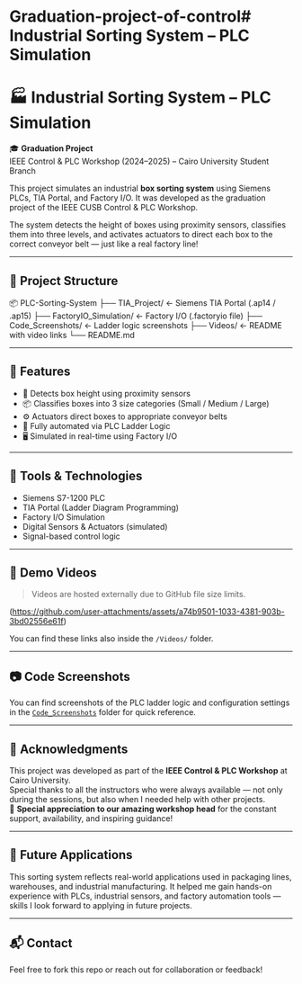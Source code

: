 # Graduation-project-of-control# Industrial Sorting System – PLC Simulation


# 🏭 Industrial Sorting System – PLC Simulation

🎓 **Graduation Project**  
IEEE Control & PLC Workshop (2024–2025) – Cairo University Student Branch

This project simulates an industrial **box sorting system** using Siemens PLCs, TIA Portal, and Factory I/O. It was developed as the graduation project of the IEEE CUSB Control & PLC Workshop.

The system detects the height of boxes using proximity sensors, classifies them into three levels, and activates actuators to direct each box to the correct conveyor belt — just like a real factory line!

---

## 📁 Project Structure

📦 PLC-Sorting-System
├── TIA_Project/ ← Siemens TIA Portal (.ap14 / .ap15)
├── FactoryIO_Simulation/ ← Factory I/O (.factoryio file)
├── Code_Screenshots/ ← Ladder logic screenshots
├── Videos/ ← README with video links
└── README.md


---

## 🔧 Features

- 📏 Detects box height using proximity sensors
- 📦 Classifies boxes into 3 size categories (Small / Medium / Large)
- ⚙️ Actuators direct boxes to appropriate conveyor belts
- 🔄 Fully automated via PLC Ladder Logic
- 🖥️ Simulated in real-time using Factory I/O

---

## 🧰 Tools & Technologies

- Siemens S7-1200 PLC  
- TIA Portal (Ladder Diagram Programming)  
- Factory I/O Simulation  
- Digital Sensors & Actuators (simulated)  
- Signal-based control logic

---

## 🎥 Demo Videos

> Videos are hosted externally due to GitHub file size limits.

(https://github.com/user-attachments/assets/a74b9501-1033-4381-903b-3bd02556e61f)


You can find these links also inside the `/Videos/` folder.

---

## 📷 Code Screenshots

You can find screenshots of the PLC ladder logic and configuration settings in the [`Code_Screenshots`](./Code_Screenshots) folder for quick reference.

---

## 🙏 Acknowledgments

This project was developed as part of the **IEEE Control & PLC Workshop** at Cairo University.  
Special thanks to all the instructors who were always available — not only during the sessions, but also when I needed help with other projects.  
💙 **Special appreciation to our amazing workshop head** for the constant support, availability, and inspiring guidance!

---

## 🚀 Future Applications

This sorting system reflects real-world applications used in packaging lines, warehouses, and industrial manufacturing. It helped me gain hands-on experience with PLCs, industrial sensors, and factory automation tools — skills I look forward to applying in future projects.

---

## 📬 Contact

Feel free to fork this repo or reach out for collaboration or feedback!  

